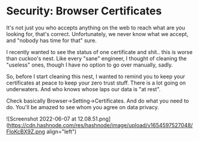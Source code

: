 # Security: Browser Certificates

It's not just you who accepts anything on the web to reach what are you looking for, that's correct. Unfortunately, we never know what we accept, and "nobody has time for that" sure. 

I recently wanted to see the status of one certificate and shit.. this is worse than cuckoo's nest. Like every "sane" engineer, I thought of cleaning the "useless" ones, though I have no option to go over manually, sadly. 

So, before I start cleaning this nest, I wanted to remind you to keep your certificates at peace to keep your zero trust stuff. There is a lot going on underwaters. And who knows whose laps our data is "at rest". 

Check basically Browser->Setting->Certificates. And do what you need to do. You'll be amazed to see whom you agree on data privacy. 


![Screenshot 2022-06-07 at 12.08.51.png](https://cdn.hashnode.com/res/hashnode/image/upload/v1654597527048/FIoKcBX9Z.png align="left")

